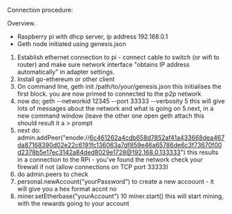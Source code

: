 Connection procedure:

Overview.

 - Raspberry pi with dhcp server, ip address 192.168.0.1
 - Geth node initiated using genesis.json
 

1. Establish ethernet connection to pi - connect cable to switch (or wifi to router) and make sure network interface "obtains IP address automatically" in adapter settings.
2. Install go-ethereum or other client
3. On command line, geth init /path/to/your/genesis.json
   this initialises the first block. you are now primed to connected to the p2p network
4. now do;
       geth --networkid 12345 --port 33333 --verbosity 5
  this will give lots of messages about the network and what is going on
5.next, in a new command window (leave the other one open
       geth attach
  this should result it a > prompt
6. next do:
       admin.addPeer("enode://6c461262a4cdb658d7852af41a433668dea467da87168390d02e22c6191fc136063a7df859e46a65786de6c3f73670f00d2378b5e17ec3142a84ded8029e1728@192.168.0.133333")
  this results in a connection to the RPi - you've found the network check your firewall if not (allow connections on TCP port 33333)
7. do admin.peers to check
8. personal.newAccount("yourPassword") to create a new accoount - it will give you a hex format accnt no
9. miner.setEtherbase("yourAccount")
10 miner.start()
    this will start mining, with the rewards going to your account

